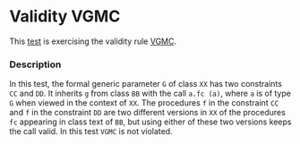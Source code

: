 # Validity VGMC

This [test](.) is exercising the validity rule [VGMC](../Readme.md).

### Description

In this test, the formal generic parameter `G` of class `XX` has two constraints `CC` and `DD`. It inherits `g` from class `BB` with the call `a.fc (a)`, where `a` is of type `G` when viewed in the context of `XX`. The procedures `f` in the constraint `CC` and `f` in the constraint `DD` are two different versions in `XX` of the procedures `fc` appearing in class text of `BB`, but using either of these two versions keeps the call valid. In this test `VGMC` is not violated.
